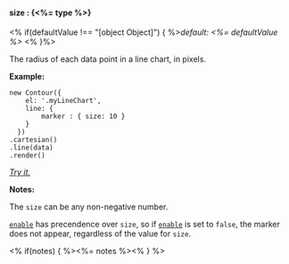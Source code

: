 #### **size** : {<%= type %>}

<% if(defaultValue !== "[object Object]") { %>*default: <%= defaultValue %>* <% }%>

The radius of each data point in a line chart, in pixels.

**Example:**

    new Contour({
        el: '.myLineChart',
        line: { 
            marker : { size: 10 }
        } 
      })
    .cartesian()
    .line(data)
    .render()

*[Try it.](http://jsfiddle.net/gh/get/library/pure/forio/contour/tree/master/src/documentation/fiddle/config.line.marker.size/)*

**Notes:**

The `size` can be any non-negative number. 

[`enable`](#config_config.line.marker.enable) has precendence over `size`, so if [`enable`](#config_config.line.marker.enable) is set to `false`, the marker does not appear, regardless of the value for `size`.

<% if(notes) { %><%= notes %><% } %>

